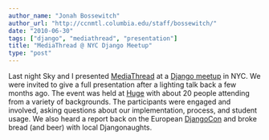 ```yaml
---
author_name: "Jonah Bossewitch"
author_url: "http://ccnmtl.columbia.edu/staff/bossewitch/"
date: "2010-06-30"
tags: ["django", "mediathread", "presentation"]
title: "MediaThread @ NYC Django Meetup"
type: "post"
---
```


<p>Last night Sky and I presented <a href="http://ccnmtl.columbia.edu/compiled/projects/composition_with_video_images.html">MediaThread</a> at a <a href="http://www.djangonyc.org/calendar/13794476/">Django meetup</a> in <span class="caps">NYC.</span> We were invited to give a full presentation after a lighting talk back a few months ago. The event was held at <a href="http://www.hugeinc.com/">Huge</a> with about 20 people attending from a variety of backgrounds. The participants were engaged and involved, asking questions about our implementation, process, and student usage.  We also heard a report back on the European <a href="http://djangocon.eu/">DjangoCon</a> and broke bread (and beer) with local Djangonaughts. </p>
